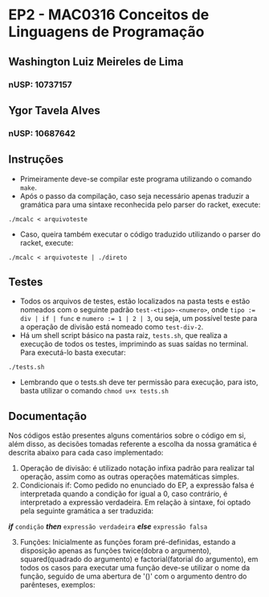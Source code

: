 # EP2 - MAC0316 Conceitos de Linguagens de Programação
## Washington Luiz Meireles de Lima
### nUSP: 10737157
## Ygor Tavela Alves
### nUSP: 10687642

## **Instruções**
- Primeiramente deve-se compilar este programa utilizando o comando ``make``.
- Após o passo da compilação, caso seja necessário apenas traduzir a gramática para uma sintaxe reconhecida pelo parser do racket, execute:
```
./mcalc < arquivoteste
```
- Caso, queira também executar o código traduzido utilizando o parser do racket, execute:
```
./mcalc < arquivoteste | ./direto
```

## **Testes**
- Todos os arquivos de testes, estão localizados na pasta tests e estão nomeados com o seguinte padrão `test-<tipo>-<numero>`, onde `tipo := div | if | func` e `numero := 1 | 2 | 3`, ou seja, um possível teste para a operação de divisão está nomeado como `test-div-2`.
- Há um shell script básico na pasta raiz, `tests.sh`, que realiza a execução de todos os testes, imprimindo as suas saídas no terminal. Para executá-lo basta executar:
```
./tests.sh
```
- Lembrando que o tests.sh deve ter permissão para execução, para isto, basta utilizar o comando `chmod u+x tests.sh`

## **Documentação**
Nos códigos estão presentes alguns comentários sobre o código em si, além disso, as decisões tomadas referente a escolha da nossa gramática é descrita abaixo para cada caso implementado:

1. Operação de divisão: é utilizado notação infixa padrão para realizar tal operação, assim como as outras operações matemáticas simples.
2. Condicionais if: Como pedido no enunciado do EP, a expressão falsa é interpretada quando a condição for igual a 0, caso contrário, é interpretado a expressão verdadeira. Em relação à sintaxe, foi optado pela seguinte gramática a ser traduzida:

***if*** `condição` ***then*** `expressão verdadeira` ***else*** `expressão falsa`

3. Funções: Inicialmente as funções foram pré-definidas, estando a disposição apenas as funções twice(dobra o argumento), squared(quadrado do argumento) e factorial(fatorial do argumento), em todos os casos para executar uma função deve-se utilizar o nome da função, seguido de uma abertura de '()' com o argumento dentro do parênteses, exemplos:
